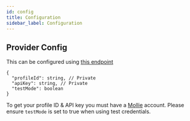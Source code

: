 ```yaml
---
id: config
title: Configuration
sidebar_label: Configuration
---
```


## Provider Config

This can be configured using [this endpoint](https://dpsg.dev.deity.cloud/#/Management/EnvironmentPaymentProviderController_mollie_create)


```
{
  "profileId": string, // Private
  "apiKey": string, // Private
  "testMode": boolean
}
```

To get your profile ID &amp; API key you must have a [Mollie](https://www.mollie.com/dashboard/) account.  Please ensure `testMode` is set to true when using test credentials.
